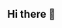 ## Hi there 👋

<!--
**NewBlashEmperor/NewBlashEmperor** is a ✨ _special_ ✨ repository because its `README.md` (this file) appears on your GitHub profile.

![visitors](https://visitor-badge.glitch.me/badge?page_id=NewBlashEmperor.readme&left_color=green&right_color=red)

